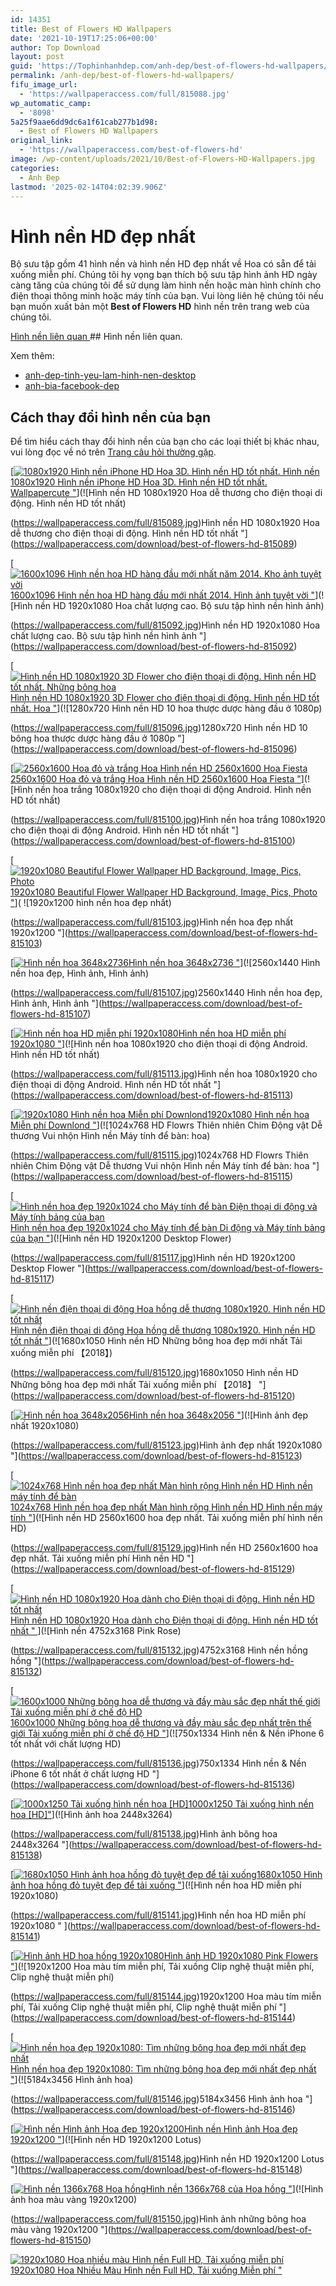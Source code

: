 ```yaml
---
id: 14351
title: Best of Flowers HD Wallpapers
date: '2021-10-19T17:25:06+00:00'
author: Top Download
layout: post
guid: 'https://Tophinhanhdep.com/anh-dep/best-of-flowers-hd-wallpapers/'
permalink: /anh-dep/best-of-flowers-hd-wallpapers/
fifu_image_url:
  - 'https://wallpaperaccess.com/full/815088.jpg'
wp_automatic_camp:
  - '8098'
5a25f9aae6dd9dc6a1f61cab277b1d98:
  - Best of Flowers HD Wallpapers
original_link:
  - 'https://wallpaperaccess.com/best-of-flowers-hd'
image: /wp-content/uploads/2021/10/Best-of-Flowers-HD-Wallpapers.jpg
categories:
  - Ảnh Đẹp
lastmod: '2025-02-14T04:02:39.906Z'
---
```

# Hình nền HD đẹp nhất

Bộ sưu tập gồm 41 hình nền và hình nền HD đẹp nhất về Hoa có sẵn để tải xuống miễn phí. Chúng tôi hy vọng bạn thích bộ sưu tập hình ảnh HD ngày càng tăng của chúng tôi để sử dụng làm hình nền hoặc màn hình chính cho điện thoại thông minh hoặc máy tính của bạn. Vui lòng liên hệ chúng tôi nếu bạn muốn xuất bản một **Best of Flowers HD** hình nền trên trang web của chúng tôi.

[Hình nền liên quan ](#related) ## Hình nền liên quan.

   
 Xem thêm:

   
- [anh-dep-tinh-yeu-lam-hinh-nen-desktop](https://tophinhanhdep.com/anh-tinh-yeu/anh-dep-tinh-yeu-lam-hinh-nen-desktop/)
- [anh-bia-facebook-dep](https://tophinhanhdep.com/anh-bia/anh-bia-facebook-dep/)

## Cách thay đổi hình nền của bạn

Để tìm hiểu cách thay đổi hình nền của bạn cho các loại thiết bị khác nhau, vui lòng đọc về nó trên [Trang câu hỏi thường gặp](https://tophinhanhdep.com/faq/).

  
[[![1080x1920 Hình nền iPhone HD Hoa 3D.  Hình nền HD tốt nhất.  Hình nền](https://wallpaperaccess.com/full/815088.jpg)1080x1920 Hình nền iPhone HD Hoa 3D. Hình nền HD tốt nhất. Wallpapercute "](https://wallpaperaccess.com/download/best-of-flowers-hd-815088)](![Hình nền HD 1080x1920 Hoa dễ thương cho điện thoại di động.  Hình nền HD tốt nhất)

(https://wallpaperaccess.com/full/815089.jpg)Hình nền HD 1080x1920 Hoa dễ thương cho điện thoại di động. Hình nền HD tốt nhất "](https://wallpaperaccess.com/download/best-of-flowers-hd-815089)

[[![1600x1096 Hình nền hoa HD hàng đầu mới nhất năm 2014. Kho ảnh tuyệt vời](https://wallpaperaccess.com/full/498026.jpg)1600x1096 Hình nền hoa HD hàng đầu mới nhất 2014. Hình ảnh tuyệt vời "](https://wallpaperaccess.com/download/best-of-flowers-hd-498026)](![Hình nền HD 1920x1080 Hoa chất lượng cao.  Bộ sưu tập hình nền hình ảnh)

(https://wallpaperaccess.com/full/815092.jpg)Hình nền HD 1920x1080 Hoa chất lượng cao. Bộ sưu tập hình nền hình ảnh "](https://wallpaperaccess.com/download/best-of-flowers-hd-815092)

[[![Hình nền HD 1080x1920 3D Flower cho điện thoại di động.  Hình nền HD tốt nhất.  Những bông hoa](https://wallpaperaccess.com/full/815095.jpg)Hình nền HD 1080x1920 3D Flower cho điện thoại di động. Hình nền HD tốt nhất. Hoa "](https://wallpaperaccess.com/download/best-of-flowers-hd-815095)](![1280x720 Hình nền HD 10 hoa thược dược hàng đầu ở 1080p)

(https://wallpaperaccess.com/full/815096.jpg)1280x720 Hình nền HD 10 bông hoa thược dược hàng đầu ở 1080p "](https://wallpaperaccess.com/download/best-of-flowers-hd-815096)

[[![2560x1600 Hoa đỏ và trắng Hoa Hình nền HD 2560x1600 Hoa Fiesta](https://wallpaperaccess.com/full/815097.jpg)2560x1600 Hoa đỏ và trắng Hoa Hình nền HD 2560x1600 Hoa Fiesta "](https://wallpaperaccess.com/download/best-of-flowers-hd-815097)](![Hình nền hoa trắng 1080x1920 cho điện thoại di động Android.  Hình nền HD tốt nhất)

(https://wallpaperaccess.com/full/815100.jpg)Hình nền hoa trắng 1080x1920 cho điện thoại di động Android. Hình nền HD tốt nhất "](https://wallpaperaccess.com/download/best-of-flowers-hd-815100)

[[![1920x1080 Beautiful Flower Wallpaper HD Background, Image, Pics, Photo](https://wallpaperaccess.com/full/815101.jpg)1920x1080 Beautiful Flower Wallpaper HD Background, Image, Pics, Photo "](https://wallpaperaccess.com/download/best-of-flowers-hd-815101)]( ![1920x1200 hình nền hoa đẹp nhất)

(https://wallpaperaccess.com/full/815103.jpg)Hình nền hoa đẹp nhất 1920x1200 "](https://wallpaperaccess.com/download/best-of-flowers-hd-815103)

[[![Hình nền hoa 3648x2736](https://wallpaperaccess.com/full/815106.jpg)Hình nền hoa 3648x2736 "](https://wallpaperaccess.com/download/best-of-flowers-hd-815106)](![2560x1440 Hình nền hoa đẹp, Hình ảnh, Hình ảnh)

(https://wallpaperaccess.com/full/815107.jpg)2560x1440 Hình nền hoa đẹp, Hình ảnh, Hình ảnh "](https://wallpaperaccess.com/download/best-of-flowers-hd-815107)

[[![Hình nền hoa HD miễn phí 1920x1080](https://wallpaperaccess.com/full/815111.jpg)Hình nền hoa HD miễn phí 1920x1080 "](https://wallpaperaccess.com/download/best-of-flowers-hd-815111)](![Hình nền hoa 1080x1920 cho điện thoại di động Android.  Hình nền HD tốt nhất)

(https://wallpaperaccess.com/full/815113.jpg)Hình nền hoa 1080x1920 cho điện thoại di động Android. Hình nền HD tốt nhất "](https://wallpaperaccess.com/download/best-of-flowers-hd-815113)

[[![1920x1080 Hình nền hoa Miễn phí Downlond](https://wallpaperaccess.com/full/815114.jpg)1920x1080 Hình nền hoa Miễn phí Downlond "](https://wallpaperaccess.com/download/best-of-flowers-hd-815114)](![1024x768 HD Flowrs Thiên nhiên Chim Động vật Dễ thương Vui nhộn Hình nền Máy tính để bàn: hoa)

(https://wallpaperaccess.com/full/815115.jpg)1024x768 HD Flowrs Thiên nhiên Chim Động vật Dễ thương Vui nhộn Hình nền Máy tính để bàn: hoa "](https://wallpaperaccess.com/download/best-of-flowers-hd-815115)

[ [![Hình nền hoa đẹp 1920x1024 cho Máy tính để bàn Điện thoại di động và Máy tính bảng của bạn](https://wallpaperaccess.com/full/815116.jpg)Hình nền hoa đẹp 1920x1024 cho Máy tính để bàn Di động và Máy tính bảng của bạn "](https://wallpaperaccess.com/download/best-of-flowers-hd-815116)](![Hình nền HD 1920x1200 Desktop Flower)

(https://wallpaperaccess.com/full/815117.jpg)Hình nền HD 1920x1200 Desktop Flower "](https://wallpaperaccess.com/download/best-of-flowers-hd-815117)

[[![Hình nền điện thoại di động Hoa hồng dễ thương 1080x1920.  Hình nền HD tốt nhất](https://wallpaperaccess.com/full/815119.jpg)Hình nền điện thoại di động Hoa hồng dễ thương 1080x1920. Hình nền HD tốt nhất "](https://wallpaperaccess.com/download/best-of-flowers-hd-815119)](![1680x1050 Hình nền HD Những bông hoa đẹp mới nhất Tải xuống miễn phí 【2018】)

(https://wallpaperaccess.com/full/815120.jpg)1680x1050 Hình nền HD Những bông hoa đẹp mới nhất Tải xuống miễn phí 【2018】 "](https://wallpaperaccess.com/download/best-of-flowers-hd-815120)

[[![Hình nền hoa 3648x2056](https://wallpaperaccess.com/full/815122.jpg)Hình nền hoa 3648x2056 "](https://wallpaperaccess.com/download/best-of-flowers-hd-815122)](![Hình ảnh đẹp nhất 1920x1080)

(https://wallpaperaccess.com/full/815123.jpg)Hình ảnh đẹp nhất 1920x1080 "](https://wallpaperaccess.com/download/best-of-flowers-hd-815123)

[[![1024x768 Hình nền hoa đẹp nhất Màn hình rộng Hình nền HD Hình nền máy tính để bàn](https://wallpaperaccess.com/full/815125.jpg)1024x768 Hình nền hoa đẹp nhất Màn hình rộng Hình nền HD Hình nền máy tính "](https://wallpaperaccess.com/download/best-of-flowers-hd-815125)](![Hình nền HD 2560x1600 hoa đẹp nhất.  Tải xuống miễn phí hình nền HD)

(https://wallpaperaccess.com/full/815129.jpg)Hình nền HD 2560x1600 hoa đẹp nhất. Tải xuống miễn phí Hình nền HD "](https://wallpaperaccess.com/download/best-of-flowers-hd-815129)

[[![Hình nền HD 1080x1920 Hoa dành cho Điện thoại di động.  Hình nền HD tốt nhất](https://wallpaperaccess.com/full/815131.jpg)Hình nền HD 1080x1920 Hoa dành cho Điện thoại di động. Hình nền HD tốt nhất " ](https://wallpaperaccess.com/download/best-of-flowers-hd-815131)](![Hình nền 4752x3168 Pink Rose)

(https://wallpaperaccess.com/full/815132.jpg)4752x3168 Hình nền hồng hồng "](https://wallpaperaccess.com/download/best-of-flowers-hd-815132)

[[![1600x1000 Những bông hoa dễ thương và đầy màu sắc đẹp nhất thế giới Tải xuống miễn phí ở chế độ HD](https://wallpaperaccess.com/full/815133.jpg)1600x1000 Những bông hoa dễ thương và đầy màu sắc đẹp nhất trên thế giới Tải xuống miễn phí ở chế độ HD "](https://wallpaperaccess.com/download/best-of-flowers-hd-815133)](![750x1334 Hình nền & Nền iPhone 6 tốt nhất với chất lượng HD)

(https://wallpaperaccess.com/full/815136.jpg)750x1334 Hình nền &amp; Nền iPhone 6 tốt nhất ở chất lượng HD "](https://wallpaperaccess.com/download/best-of-flowers-hd-815136)

[[![1000x1250 Tải xuống hình nền hoa [HD]](https://wallpaperaccess.com/full/815137.jpg)1000x1250 Tải xuống hình nền hoa \[HD\]"](https://wallpaperaccess.com/download/best-of-flowers-hd-815137)](![Hình ảnh hoa 2448x3264)

(https://wallpaperaccess.com/full/815138.jpg)Hình ảnh bông hoa 2448x3264 "](https://wallpaperaccess.com/download/best-of-flowers-hd-815138)

[[![1680x1050 Hình ảnh hoa hồng đỏ tuyệt đẹp để tải xuống](https://wallpaperaccess.com/full/815140.jpg)1680x1050 Hình ảnh hoa hồng đỏ tuyệt đẹp để tải xuống "](https://wallpaperaccess.com/download/best-of-flowers-hd-815140)](![Hình nền hoa HD miễn phí 1920x1080)

(https://wallpaperaccess.com/full/815141.jpg)Hình nền hoa HD miễn phí 1920x1080 " ](https://wallpaperaccess.com/download/best-of-flowers-hd-815141)

[[![Hình ảnh HD hoa hồng 1920x1080](https://wallpaperaccess.com/full/815143.jpg)Hình ảnh HD 1920x1080 Pink Flowers "](https://wallpaperaccess.com/download/best-of-flowers-hd-815143)](![1920x1200 Hoa màu tím miễn phí, Tải xuống Clip nghệ thuật miễn phí, Clip nghệ thuật miễn phí)

(https://wallpaperaccess.com/full/815144.jpg)1920x1200 Hoa màu tím miễn phí, Tải xuống Clip nghệ thuật miễn phí, Clip nghệ thuật miễn phí "](https://wallpaperaccess.com/download/best-of-flowers-hd-815144)

[[![Hình nền hoa đẹp 1920x1080: Tìm những bông hoa đẹp mới nhất đẹp nhất](https://wallpaperaccess.com/full/815145.jpg)Hình nền hoa đẹp 1920x1080: Tìm những bông hoa đẹp mới nhất đẹp nhất "](https://wallpaperaccess.com/download/best-of-flowers-hd-815145)](![5184x3456 Hình ảnh hoa)

(https://wallpaperaccess.com/full/815146.jpg)5184x3456 Hình ảnh hoa "](https://wallpaperaccess.com/download/best-of-flowers-hd-815146)

[[![Hình nền Hình ảnh Hoa đẹp 1920x1200](https://wallpaperaccess.com/full/815147.jpg)Hình nền Hình ảnh Hoa đẹp 1920x1200 "](https://wallpaperaccess.com/download/best-of-flowers-hd-815147)](![Hình nền HD 1920x1200 Lotus)

(https://wallpaperaccess.com/full/815148.jpg)Hình nền HD 1920x1200 Lotus "](https://wallpaperaccess.com/download/best-of-flowers-hd-815148)

[[![Hình nền 1366x768 Hoa hồng](https://wallpaperaccess.com/full/815149.jpg)Hình nền 1366x768 của Hoa hồng "](https://wallpaperaccess.com/download/best-of-flowers-hd-815149)](![Hình ảnh hoa màu vàng 1920x1200)

(https://wallpaperaccess.com/full/815150.jpg)Hình ảnh những bông hoa màu vàng 1920x1200 "](https://wallpaperaccess.com/download/best-of-flowers-hd-815150)

[![1920x1080 Hoa nhiều màu Hình nền Full HD, Tải xuống miễn phí](https://wallpaperaccess.com/full/815151.jpg)1920x1080 Hoa Nhiều Màu Hình nền Full HD, Tải xuống Miễn phí "](https://wallpaperaccess.com/download/best-of-flowers-hd-815151)
